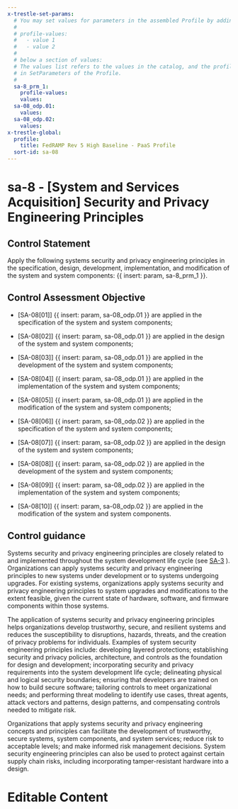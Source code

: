 ```yaml
---
x-trestle-set-params:
  # You may set values for parameters in the assembled Profile by adding
  #
  # profile-values:
  #   - value 1
  #   - value 2
  #
  # below a section of values:
  # The values list refers to the values in the catalog, and the profile-values represent values
  # in SetParameters of the Profile.
  #
  sa-8_prm_1:
    profile-values:
    values:
  sa-08_odp.01:
    values:
  sa-08_odp.02:
    values:
x-trestle-global:
  profile:
    title: FedRAMP Rev 5 High Baseline - PaaS Profile
  sort-id: sa-08
---
```


# sa-8 - \[System and Services Acquisition\] Security and Privacy Engineering Principles

## Control Statement

Apply the following systems security and privacy engineering principles in the specification, design, development, implementation, and modification of the system and system components: {{ insert: param, sa-8_prm_1 }}.

## Control Assessment Objective

- \[SA-08[01]\] {{ insert: param, sa-08_odp.01 }} are applied in the specification of the system and system components;

- \[SA-08[02]\] {{ insert: param, sa-08_odp.01 }} are applied in the design of the system and system components;

- \[SA-08[03]\] {{ insert: param, sa-08_odp.01 }} are applied in the development of the system and system components;

- \[SA-08[04]\] {{ insert: param, sa-08_odp.01 }} are applied in the implementation of the system and system components;

- \[SA-08[05]\] {{ insert: param, sa-08_odp.01 }} are applied in the modification of the system and system components;

- \[SA-08[06]\] {{ insert: param, sa-08_odp.02 }} are applied in the specification of the system and system components;

- \[SA-08[07]\] {{ insert: param, sa-08_odp.02 }} are applied in the design of the system and system components;

- \[SA-08[08]\] {{ insert: param, sa-08_odp.02 }} are applied in the development of the system and system components;

- \[SA-08[09]\] {{ insert: param, sa-08_odp.02 }} are applied in the implementation of the system and system components;

- \[SA-08[10]\] {{ insert: param, sa-08_odp.02 }} are applied in the modification of the system and system components.

## Control guidance

Systems security and privacy engineering principles are closely related to and implemented throughout the system development life cycle (see [SA-3](#sa-3) ). Organizations can apply systems security and privacy engineering principles to new systems under development or to systems undergoing upgrades. For existing systems, organizations apply systems security and privacy engineering principles to system upgrades and modifications to the extent feasible, given the current state of hardware, software, and firmware components within those systems.

The application of systems security and privacy engineering principles helps organizations develop trustworthy, secure, and resilient systems and reduces the susceptibility to disruptions, hazards, threats, and the creation of privacy problems for individuals. Examples of system security engineering principles include: developing layered protections; establishing security and privacy policies, architecture, and controls as the foundation for design and development; incorporating security and privacy requirements into the system development life cycle; delineating physical and logical security boundaries; ensuring that developers are trained on how to build secure software; tailoring controls to meet organizational needs; and performing threat modeling to identify use cases, threat agents, attack vectors and patterns, design patterns, and compensating controls needed to mitigate risk.

Organizations that apply systems security and privacy engineering concepts and principles can facilitate the development of trustworthy, secure systems, system components, and system services; reduce risk to acceptable levels; and make informed risk management decisions. System security engineering principles can also be used to protect against certain supply chain risks, including incorporating tamper-resistant hardware into a design.

# Editable Content

<!-- Make additions and edits below -->
<!-- The above represents the contents of the control as received by the profile, prior to additions. -->
<!-- If the profile makes additions to the control, they will appear below. -->
<!-- The above markdown may not be edited but you may edit the content below, and/or introduce new additions to be made by the profile. -->
<!-- If there is a yaml header at the top, parameter values may be edited. Use --set-parameters to incorporate the changes during assembly. -->
<!-- The content here will then replace what is in the profile for this control, after running profile-assemble. -->
<!-- The current profile has no added parts for this control, but you may add new ones here. -->
<!-- Each addition must have a heading either of the form ## Control my_addition_name -->
<!-- or ## Part a. (where the a. refers to one of the control statement labels.) -->
<!-- "## Control" parts are new parts added after the statement part. -->
<!-- "## Part" parts are new parts added into the top-level statement part with that label. -->
<!-- Subparts may be added with nested hash levels of the form ### My Subpart Name -->
<!-- underneath the parent ## Control or ## Part being added -->
<!-- See https://ibm.github.io/compliance-trestle/tutorials/ssp_profile_catalog_authoring/ssp_profile_catalog_authoring for guidance. -->
